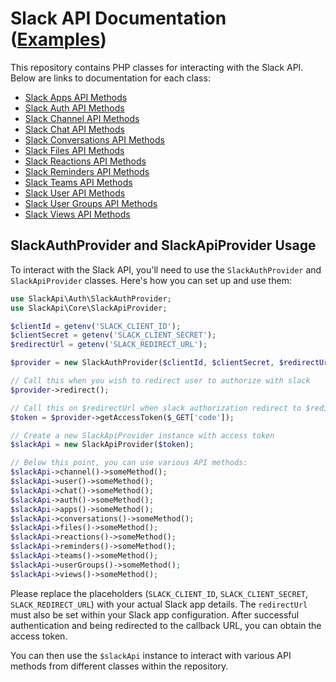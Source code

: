 # Slack API Documentation ([Examples](docs/Examples.md))

This repository contains PHP classes for interacting with the Slack API. Below are links to documentation for each class:

- [Slack Apps API Methods](docs/Apps.md)
- [Slack Auth API Methods](docs/Auth.md)
- [Slack Channel API Methods](docs/Channel.md)
- [Slack Chat API Methods](docs/Chat.md)
- [Slack Conversations API Methods](docs/Conversations.md)
- [Slack Files API Methods](docs/Files.md)
- [Slack Reactions API Methods](docs/Reactions.md)
- [Slack Reminders API Methods](docs/Reminders.md)
- [Slack Teams API Methods](docs/Teams.md)
- [Slack User API Methods](docs/User.md)
- [Slack User Groups API Methods](docs/UserGroups.md)
- [Slack Views API Methods](docs/Views.md)

## SlackAuthProvider and SlackApiProvider Usage

To interact with the Slack API, you'll need to use the `SlackAuthProvider` and `SlackApiProvider` classes. Here's how you can set up and use them:

```php
use SlackApi\Auth\SlackAuthProvider;
use SlackApi\Core\SlackApiProvider;

$clientId = getenv('SLACK_CLIENT_ID');
$clientSecret = getenv('SLACK_CLIENT_SECRET');
$redirectUrl = getenv('SLACK_REDIRECT_URL');

$provider = new SlackAuthProvider($clientId, $clientSecret, $redirectUrl);

// Call this when you wish to redirect user to authorize with slack
$provider->redirect();

// Call this on $redirectUrl when slack authorization redirect to $redirectUrl
$token = $provider->getAccessToken($_GET['code']);

// Create a new SlackApiProvider instance with access token
$slackApi = new SlackApiProvider($token);

// Below this point, you can use various API methods:
$slackApi->channel()->someMethod();
$slackApi->user()->someMethod();
$slackApi->chat()->someMethod();
$slackApi->auth()->someMethod();
$slackApi->apps()->someMethod();
$slackApi->conversations()->someMethod();
$slackApi->files()->someMethod();
$slackApi->reactions()->someMethod();
$slackApi->reminders()->someMethod();
$slackApi->teams()->someMethod();
$slackApi->userGroups()->someMethod();
$slackApi->views()->someMethod();
```

Please replace the placeholders (`SLACK_CLIENT_ID`, `SLACK_CLIENT_SECRET`, `SLACK_REDIRECT_URL`) with your actual Slack app details. The `redirectUrl` must also be set within your Slack app configuration. After successful authentication and being redirected to the callback URL, you can obtain the access token.

You can then use the `$slackApi` instance to interact with various API methods from different classes within the repository.
